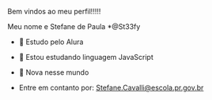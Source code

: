 Bem vindos ao meu perfil!!!!!

Meu nome e Stefane de Paula
*@St33fy

- 🌱 Estudo pelo Alura
- 🤔 Estou estudando linguagem JavaScript
- 💬 Nova nesse mundo

- Entre em contanto por: Stefane.Cavalli@escola.pr.gov.br
